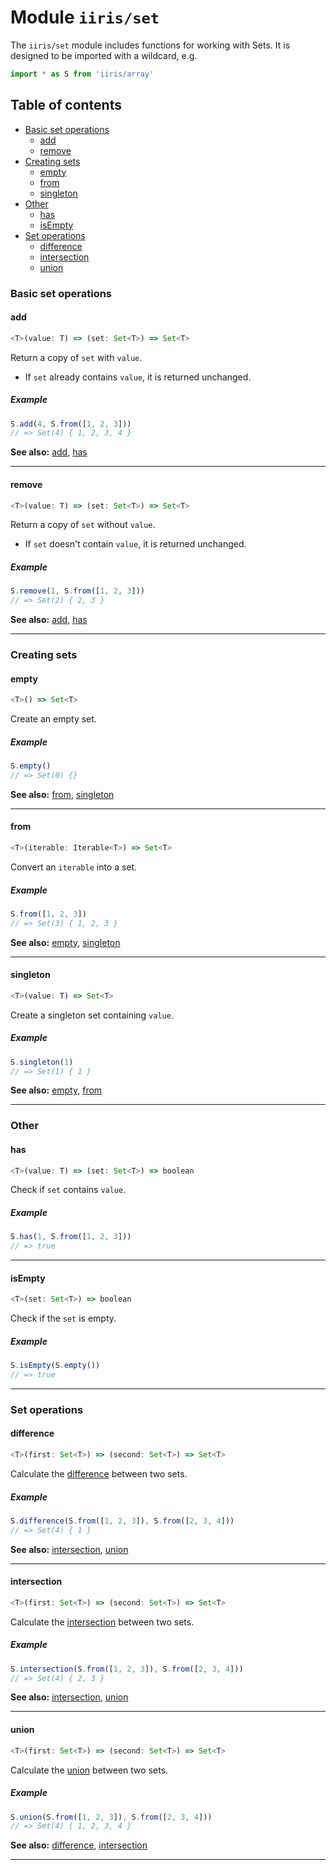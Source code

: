 # Module `iiris/set`

The `iiris/set` module includes functions for working with Sets. It is
designed to be imported with a wildcard, e.g.

```typescript
import * as S from 'iiris/array'
```

## Table of contents

- [Basic set operations](#basic-set-operations)
  - [add](#add)
  - [remove](#remove)
- [Creating sets](#creating-sets)
  - [empty](#empty)
  - [from](#from)
  - [singleton](#singleton)
- [Other](#other)
  - [has](#has)
  - [isEmpty](#isempty)
- [Set operations](#set-operations)
  - [difference](#difference)
  - [intersection](#intersection)
  - [union](#union)

### Basic set operations

#### add

<!-- prettier-ignore-start -->
```typescript
<T>(value: T) => (set: Set<T>) => Set<T>
```
<!-- prettier-ignore-end -->

Return a copy of `set` with `value`.

- If `set` already contains `value`, it is returned unchanged.

##### Example

```typescript
S.add(4, S.from([1, 2, 3]))
// => Set(4) { 1, 2, 3, 4 }
```

**See also:** [add](#add), [has](#has)

---

#### remove

<!-- prettier-ignore-start -->
```typescript
<T>(value: T) => (set: Set<T>) => Set<T>
```
<!-- prettier-ignore-end -->

Return a copy of `set` without `value`.

- If `set` doesn't contain `value`, it is returned unchanged.

##### Example

```typescript
S.remove(1, S.from([1, 2, 3]))
// => Set(2) { 2, 3 }
```

**See also:** [add](#add), [has](#has)

---

### Creating sets

#### empty

<!-- prettier-ignore-start -->
```typescript
<T>() => Set<T>
```
<!-- prettier-ignore-end -->

Create an empty set.

##### Example

```typescript
S.empty()
// => Set(0) {}
```

**See also:** [from](#from), [singleton](#singleton)

---

#### from

<!-- prettier-ignore-start -->
```typescript
<T>(iterable: Iterable<T>) => Set<T>
```
<!-- prettier-ignore-end -->

Convert an `iterable` into a set.

##### Example

```typescript
S.from([1, 2, 3])
// => Set(3) { 1, 2, 3 }
```

**See also:** [empty](#empty), [singleton](#singleton)

---

#### singleton

<!-- prettier-ignore-start -->
```typescript
<T>(value: T) => Set<T>
```
<!-- prettier-ignore-end -->

Create a singleton set containing `value`.

##### Example

```typescript
S.singleton(1)
// => Set(1) { 1 }
```

**See also:** [empty](#empty), [from](#from)

---

### Other

#### has

<!-- prettier-ignore-start -->
```typescript
<T>(value: T) => (set: Set<T>) => boolean
```
<!-- prettier-ignore-end -->

Check if `set` contains `value`.

##### Example

```typescript
S.has(1, S.from([1, 2, 3]))
// => true
```

---

#### isEmpty

<!-- prettier-ignore-start -->
```typescript
<T>(set: Set<T>) => boolean
```
<!-- prettier-ignore-end -->

Check if the `set` is empty.

##### Example

```typescript
S.isEmpty(S.empty())
// => true
```

---

### Set operations

#### difference

<!-- prettier-ignore-start -->
```typescript
<T>(first: Set<T>) => (second: Set<T>) => Set<T>
```
<!-- prettier-ignore-end -->

Calculate the
[difference](<https://en.wikipedia.org/wiki/Complement_(set_theory)#Relative_complement>)
between two sets.

##### Example

```typescript
S.difference(S.from([1, 2, 3]), S.from([2, 3, 4]))
// => Set(4) { 1 }
```

**See also:** [intersection](#intersection), [union](#union)

---

#### intersection

<!-- prettier-ignore-start -->
```typescript
<T>(first: Set<T>) => (second: Set<T>) => Set<T>
```
<!-- prettier-ignore-end -->

Calculate the
[intersection](<https://en.wikipedia.org/wiki/Intersection_(set_theory)>)
between two sets.

##### Example

```typescript
S.intersection(S.from([1, 2, 3]), S.from([2, 3, 4]))
// => Set(4) { 2, 3 }
```

**See also:** [intersection](#intersection), [union](#union)

---

#### union

<!-- prettier-ignore-start -->
```typescript
<T>(first: Set<T>) => (second: Set<T>) => Set<T>
```
<!-- prettier-ignore-end -->

Calculate the [union](<https://en.wikipedia.org/wiki/Union_(set_theory)>)
between two sets.

##### Example

```typescript
S.union(S.from([1, 2, 3]), S.from([2, 3, 4]))
// => Set(4) { 1, 2, 3, 4 }
```

**See also:** [difference](#difference), [intersection](#intersection)

---
